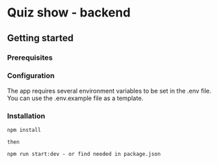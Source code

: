 # Quiz show - backend

## Getting started

### Prerequisites

### Configuration

The app requires several environment variables to be set in the .env file. You can use the .env.example file as a template.

### Installation

```
npm install

then

npm run start:dev - or find needed in package.json


```
